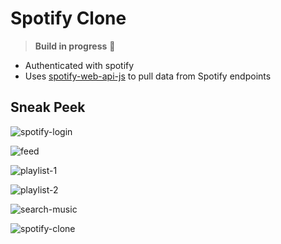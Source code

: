 # Spotify Clone

> **Build in progress** 🔨

- Authenticated with spotify
- Uses [spotify-web-api-js](https://www.npmjs.com/package/spotify-web-api-js) to pull data from Spotify endpoints

## Sneak Peek

![spotify-login](https://user-images.githubusercontent.com/49686162/131323132-1cabec7a-6a4a-42f4-a276-af527ad20056.png)

![feed](https://user-images.githubusercontent.com/49686162/131313209-c2a39bd9-3f1e-47b9-ae0b-5b3a2c24873a.gif)

![playlist-1](https://user-images.githubusercontent.com/49686162/131313198-b606db55-911a-4793-b6aa-7d23b357214e.gif)

![playlist-2](https://user-images.githubusercontent.com/49686162/131313181-13bd7e93-14a1-4288-8d30-d8a4c678dd56.gif)

![search-music](https://user-images.githubusercontent.com/49686162/131313226-41ff17e4-bfe2-4a05-a518-e7380fe45596.gif)

![spotify-clone](https://user-images.githubusercontent.com/49686162/131315948-cba6aed6-1e83-40d9-ba24-595adec2ed9f.gif)
